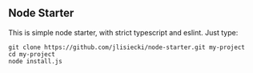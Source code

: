 ## Node Starter

This is simple node starter, with strict typescript and eslint.
Just type:

```
git clone https://github.com/jlisiecki/node-starter.git my-project
cd my-project
node install.js
```
